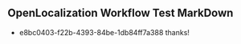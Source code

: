 ## OpenLocalization Workflow Test MarkDown

* e8bc0403-f22b-4393-84be-1db84ff7a388 
thanks!



<!--HONumber=Jan16_HO4-->
